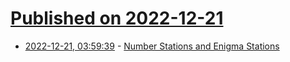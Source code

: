 # [Published on 2022-12-21](index.md)

* [2022-12-21, 03:59:39](https://news.ycombinator.com/item?id=34076476) - [Number Stations and Enigma Stations](https://www.sigidwiki.com/wiki/Category:Numbers_Stations)

